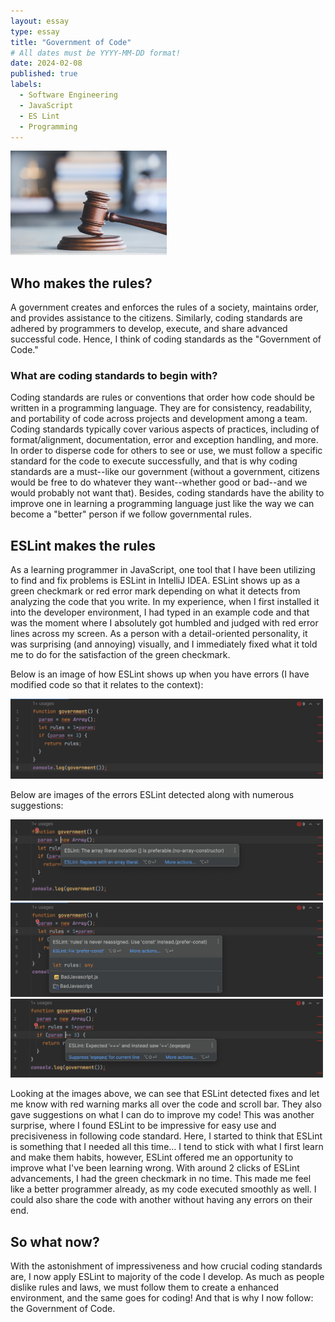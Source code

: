 ```yaml
---
layout: essay
type: essay
title: "Government of Code"
# All dates must be YYYY-MM-DD format!
date: 2024-02-08
published: true
labels:
  - Software Engineering
  - JavaScript
  - ES Lint
  - Programming
---
```


<img width="250px" class="rounded float-start pe-4" src="../img/improvingcode/government.jpeg">

## Who makes the rules?

A government creates and enforces the rules of a society, maintains order, and provides assistance to the citizens. Similarly, coding standards are adhered by programmers to develop, execute, and share advanced successful code. Hence, I think of coding standards as the "Government of Code." 

### What are coding standards to begin with?

Coding standards are rules or conventions that order how code should be written in a programming language. They are for consistency, readability, and portability of code across projects and development among a team. Coding standards typically cover various aspects of practices, including of format/alignment, documentation, error and exception handling, and more. In order to disperse code for others to see or use, we must follow a specific standard for the code to execute successfully, and that is why coding standards are a must--like our government (without a government, citizens would be free to do whatever they want--whether good or bad--and we would probably not want that). Besides, coding standards have the ability to improve one in learning a programming language just like the way we can become a "better" person if we follow governmental rules.

## ESLint makes the rules

As a learning programmer in JavaScript, one tool that I have been utilizing to find and fix problems is ESLint in IntelliJ IDEA. ESLint shows up as a green checkmark or red error mark depending on what it detects from analyzing the code that you write. In my experience, when I first installed it into the developer environment, I had typed in an example code and that was the moment where I absolutely got humbled and judged with red error lines across my screen. As a person with a detail-oriented personality, it was surprising (and annoying) visually, and I immediately fixed what it told me to do for the satisfaction of the green checkmark.

Below is an image of how ESLint shows up when you have errors (I have modified code so that it relates to the context):

<div class="text-center p-4">
    <img width="500px" src="../img/improvingcode/eslint-errormarks.png">
</div>

Below are images of the errors ESLint detected along with numerous suggestions:

<div class="text-center p-4">
    <img width="500px" src="../img/improvingcode/eslint-arrayerror.png">
    <img width="500px" src="../img/improvingcode/eslint-reassignerror.png">
    <img width="500px" src="../img/improvingcode/eslint-equalrec.png">
</div>

Looking at the images above, we can see that ESLint detected fixes and let me know with red warning marks all over the code and scroll bar. They also gave suggestions on what I can do to improve my code! This was another surprise, where I found ESLint to be impressive for easy use and precisiveness in following code standard. Here, I started to think that ESLint is something that I needed all this time... I tend to stick with what I first learn and make them habits, however, ESLint offered me an opportunity to improve what I've been learning wrong. With around 2 clicks of ESLint advancements, I had the green checkmark in no time. This made me feel like a better programmer already, as my code executed smoothly as well. I could also share the code with another without having any errors on their end.

## So what now?

With the astonishment of impressiveness and how crucial coding standards are, I now apply ESLint to majority of the code I develop. As much as people dislike rules and laws, we must follow them to create a enhanced environment, and the same goes for coding! And that is why I now follow: the Government of Code.
